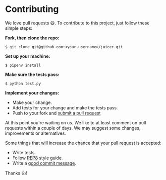 # Contributing

We love pull requests :smile:. To contribute to this project, just follow these simple steps: 

**Fork, then clone the repo:**
    
    $ git clone git@github.com:<your-username>/juicer.git

**Set up your machine:**

    $ pipenv install

**Make sure the tests pass:**

    $ python test.py

**Implement your changes:**

  * Make your change. 
  * Add tests for your change and make the tests pass.
  * Push to your fork and [submit a pull request](https://github.com/andreffs18/juicer/compare)

At this point you're waiting on us. We like to at least comment on pull requests within a couple of days. We may suggest some changes, improvements or alternatives.

Some things that will increase the chance that your pull request is accepted:

  * Write tests.
  * Follow [PEP8](https://www.python.org/dev/peps/pep-0008/) style guide.
  * Write a [good commit message](https://chris.beams.io/posts/git-commit/).

Thanks :+1:!
